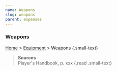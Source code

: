 ```yaml
---
name: Weapons
slug: weapons
parent: expenses
---
```

### Weapons
[Home](dm-operations-center) > [Equipment](equipment) > Weapons {.small-text}

> **Sources** <br/>
> Player's Handbook, p. xxx
{.read .small-text}

